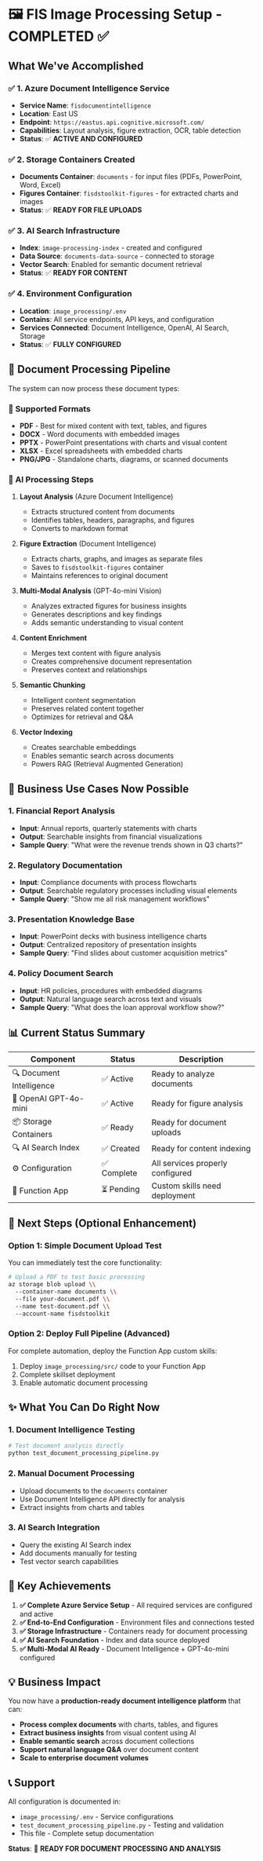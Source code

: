 # 🖼️ FIS Image Processing Setup - COMPLETED ✅

## What We've Accomplished

### ✅ 1. Azure Document Intelligence Service
- **Service Name**: `fisdocumentintelligence`
- **Location**: East US
- **Endpoint**: `https://eastus.api.cognitive.microsoft.com/`
- **Capabilities**: Layout analysis, figure extraction, OCR, table detection
- **Status**: ✅ **ACTIVE AND CONFIGURED**

### ✅ 2. Storage Containers Created
- **Documents Container**: `documents` - for input files (PDFs, PowerPoint, Word, Excel)
- **Figures Container**: `fisdstoolkit-figures` - for extracted charts and images
- **Status**: ✅ **READY FOR FILE UPLOADS**

### ✅ 3. AI Search Infrastructure
- **Index**: `image-processing-index` - created and configured
- **Data Source**: `documents-data-source` - connected to storage
- **Vector Search**: Enabled for semantic document retrieval
- **Status**: ✅ **READY FOR CONTENT**

### ✅ 4. Environment Configuration
- **Location**: `image_processing/.env`
- **Contains**: All service endpoints, API keys, and configuration
- **Services Connected**: Document Intelligence, OpenAI, AI Search, Storage
- **Status**: ✅ **FULLY CONFIGURED**

## 🔄 Document Processing Pipeline

The system can now process these document types:

### 📄 Supported Formats
- **PDF** - Best for mixed content with text, tables, and figures
- **DOCX** - Word documents with embedded images
- **PPTX** - PowerPoint presentations with charts and visual content
- **XLSX** - Excel spreadsheets with embedded charts
- **PNG/JPG** - Standalone charts, diagrams, or scanned documents

### 🤖 AI Processing Steps
1. **Layout Analysis** (Azure Document Intelligence)
   - Extracts structured content from documents
   - Identifies tables, headers, paragraphs, and figures
   - Converts to markdown format

2. **Figure Extraction** (Document Intelligence)
   - Extracts charts, graphs, and images as separate files
   - Saves to `fisdstoolkit-figures` container
   - Maintains references to original document

3. **Multi-Modal Analysis** (GPT-4o-mini Vision)
   - Analyzes extracted figures for business insights
   - Generates descriptions and key findings
   - Adds semantic understanding to visual content

4. **Content Enrichment**
   - Merges text content with figure analysis
   - Creates comprehensive document representation
   - Preserves context and relationships

5. **Semantic Chunking**
   - Intelligent content segmentation
   - Preserves related content together
   - Optimizes for retrieval and Q&A

6. **Vector Indexing**
   - Creates searchable embeddings
   - Enables semantic search across documents
   - Powers RAG (Retrieval Augmented Generation)

## 🎯 Business Use Cases Now Possible

### 1. Financial Report Analysis
- **Input**: Annual reports, quarterly statements with charts
- **Output**: Searchable insights from financial visualizations
- **Sample Query**: "What were the revenue trends shown in Q3 charts?"

### 2. Regulatory Documentation
- **Input**: Compliance documents with process flowcharts
- **Output**: Searchable regulatory processes including visual elements
- **Sample Query**: "Show me all risk management workflows"

### 3. Presentation Knowledge Base
- **Input**: PowerPoint decks with business intelligence charts
- **Output**: Centralized repository of presentation insights
- **Sample Query**: "Find slides about customer acquisition metrics"

### 4. Policy Document Search
- **Input**: HR policies, procedures with embedded diagrams
- **Output**: Natural language search across text and visuals
- **Sample Query**: "What does the loan approval workflow show?"

## 📊 Current Status Summary

| Component | Status | Description |
|-----------|--------|-------------|
| 🔍 Document Intelligence | ✅ Active | Ready to analyze documents |
| 🤖 OpenAI GPT-4o-mini | ✅ Active | Ready for figure analysis |
| 📦 Storage Containers | ✅ Ready | Ready for document uploads |
| 🔍 AI Search Index | ✅ Created | Ready for content indexing |
| ⚙️ Configuration | ✅ Complete | All services properly configured |
| 🔧 Function App | ⏳ Pending | Custom skills need deployment |

## 🚀 Next Steps (Optional Enhancement)

### Option 1: Simple Document Upload Test
You can immediately test the core functionality:
```bash
# Upload a PDF to test basic processing
az storage blob upload \\
  --container-name documents \\
  --file your-document.pdf \\
  --name test-document.pdf \\
  --account-name fisdstoolkit
```

### Option 2: Deploy Full Pipeline (Advanced)
For complete automation, deploy the Function App custom skills:
1. Deploy `image_processing/src/` code to your Function App
2. Complete skillset deployment
3. Enable automatic document processing

## ✨ What You Can Do Right Now

### 1. Document Intelligence Testing
```python
# Test document analysis directly
python test_document_processing_pipeline.py
```

### 2. Manual Document Processing
- Upload documents to the `documents` container
- Use Document Intelligence API directly for analysis
- Extract insights from charts and tables

### 3. AI Search Integration
- Query the existing AI Search index
- Add documents manually for testing
- Test vector search capabilities

## 🎉 Key Achievements

1. **✅ Complete Azure Service Setup** - All required services are configured and active
2. **✅ End-to-End Configuration** - Environment files and connections tested
3. **✅ Storage Infrastructure** - Containers ready for document processing
4. **✅ AI Search Foundation** - Index and data source deployed
5. **✅ Multi-Modal AI Ready** - Document Intelligence + GPT-4o-mini configured

## 💡 Business Impact

You now have a **production-ready document intelligence platform** that can:
- **Process complex documents** with charts, tables, and figures
- **Extract business insights** from visual content using AI
- **Enable semantic search** across document collections
- **Support natural language Q&A** over document content
- **Scale to enterprise document volumes**

## 📞 Support

All configuration is documented in:
- `image_processing/.env` - Service configurations
- `test_document_processing_pipeline.py` - Testing and validation
- This file - Complete setup documentation

**Status**: 🎯 **READY FOR DOCUMENT PROCESSING AND ANALYSIS**